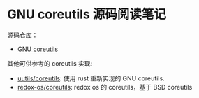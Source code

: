 # GNU coreutils 源码阅读笔记

源码仓库：

- [GNU coreutils](https://github.com/coreutils/coreutils)

其他可供参考的 coreutils 实现:

- [uutils/coreutils](https://github.com/uutils/coreutils): 使用 rust 重新实现的 GNU coreutils.
- [redox-os/coreutils](https://github.com/redox-os/coreutils): redox os 的 coreutils，基于 BSD
  coreutils
